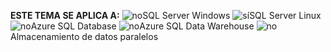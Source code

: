 <Token>**ESTE TEMA SE APLICA A:** ![no](/sql/includes/media/no.png)SQL Server Windows ![sí](/sql/includes/media/yes.png)SQL Server Linux ![no](/sql/includes/media/no.png)Azure SQL Database ![no](/sql/includes/media/no.png)Azure SQL Data Warehouse ![no](/sql/includes/media/no.png)Almacenamiento de datos paralelos</Token>


